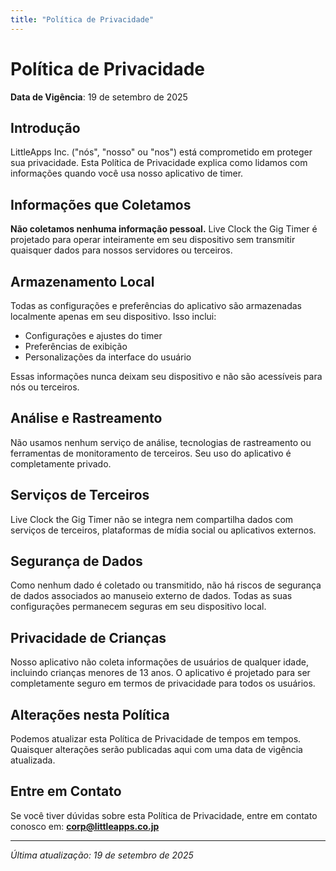 ```yaml
---
title: "Política de Privacidade"
---
```


# Política de Privacidade

**Data de Vigência**: 19 de setembro de 2025

## Introdução

LittleApps Inc. ("nós", "nosso" ou "nos") está comprometido em proteger sua privacidade. Esta Política de Privacidade explica como lidamos com informações quando você usa nosso aplicativo de timer.

## Informações que Coletamos

**Não coletamos nenhuma informação pessoal.** Live Clock the Gig Timer é projetado para operar inteiramente em seu dispositivo sem transmitir quaisquer dados para nossos servidores ou terceiros.

## Armazenamento Local

Todas as configurações e preferências do aplicativo são armazenadas localmente apenas em seu dispositivo. Isso inclui:
- Configurações e ajustes do timer
- Preferências de exibição
- Personalizações da interface do usuário

Essas informações nunca deixam seu dispositivo e não são acessíveis para nós ou terceiros.

## Análise e Rastreamento

Não usamos nenhum serviço de análise, tecnologias de rastreamento ou ferramentas de monitoramento de terceiros. Seu uso do aplicativo é completamente privado.

## Serviços de Terceiros

Live Clock the Gig Timer não se integra nem compartilha dados com serviços de terceiros, plataformas de mídia social ou aplicativos externos.

## Segurança de Dados

Como nenhum dado é coletado ou transmitido, não há riscos de segurança de dados associados ao manuseio externo de dados. Todas as suas configurações permanecem seguras em seu dispositivo local.

## Privacidade de Crianças

Nosso aplicativo não coleta informações de usuários de qualquer idade, incluindo crianças menores de 13 anos. O aplicativo é projetado para ser completamente seguro em termos de privacidade para todos os usuários.

## Alterações nesta Política

Podemos atualizar esta Política de Privacidade de tempos em tempos. Quaisquer alterações serão publicadas aqui com uma data de vigência atualizada.

## Entre em Contato

Se você tiver dúvidas sobre esta Política de Privacidade, entre em contato conosco em:
**corp@littleapps.co.jp**

---

*Última atualização: 19 de setembro de 2025*